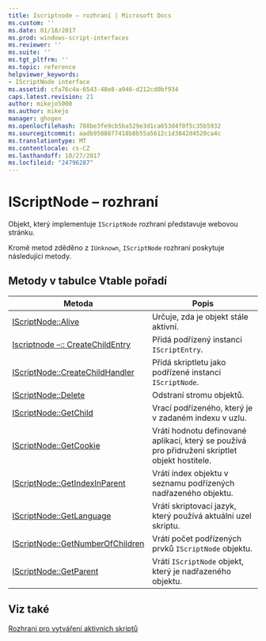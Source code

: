 ```yaml
---
title: Iscriptnode – rozhraní | Microsoft Docs
ms.custom: ''
ms.date: 01/18/2017
ms.prod: windows-script-interfaces
ms.reviewer: ''
ms.suite: ''
ms.tgt_pltfrm: ''
ms.topic: reference
helpviewer_keywords:
- IScriptNode interface
ms.assetid: cfa76c4a-6543-48e8-a946-d212cd0bf934
caps.latest.revision: 21
author: mikejo5000
ms.author: mikejo
manager: ghogen
ms.openlocfilehash: 788be3fe9cb5ba529e3d1ca653d4f0f5c35b5932
ms.sourcegitcommit: aadb9588877418b8b55a5612c1d3842d4520ca4c
ms.translationtype: MT
ms.contentlocale: cs-CZ
ms.lasthandoff: 10/27/2017
ms.locfileid: "24796287"
---
```

# <a name="iscriptnode-interface"></a>IScriptNode – rozhraní
Objekt, který implementuje `IScriptNode` rozhraní představuje webovou stránku.  
  
 Kromě metod zděděno z `IUnknown`, `IScriptNode` rozhraní poskytuje následující metody.  
  
## <a name="methods-in-vtable-order"></a>Metody v tabulce Vtable pořadí  
  
|Metoda|Popis|  
|------------|-----------------|  
|[IScriptNode::Alive](../../winscript/reference/iscriptnode-alive.md)|Určuje, zda je objekt stále aktivní.|  
|[Iscriptnode –:: CreateChildEntry](../../winscript/reference/iscriptnode-createchildentry.md)|Přidá podřízený instanci `IScriptEntry`.|  
|[IScriptNode::CreateChildHandler](../../winscript/reference/iscriptnode-createchildhandler.md)|Přidá skriptletu jako podřízené instanci `IScriptNode`.|  
|[IScriptNode::Delete](../../winscript/reference/iscriptnode-delete.md)|Odstraní stromu objektů.|  
|[IScriptNode::GetChild](../../winscript/reference/iscriptnode-getchild.md)|Vrací podřízeného, který je v zadaném indexu v uzlu.|  
|[IScriptNode::GetCookie](../../winscript/reference/iscriptnode-getcookie.md)|Vrátí hodnotu definované aplikací, který se používá pro přidružení skriptlet objekt hostitele.|  
|[IScriptNode::GetIndexInParent](../../winscript/reference/iscriptnode-getindexinparent.md)|Vrátí index objektu v seznamu podřízených nadřazeného objektu.|  
|[IScriptNode::GetLanguage](../../winscript/reference/iscriptnode-getlanguage.md)|Vrátí skriptovací jazyk, který používá aktuální uzel skriptu.|  
|[IScriptNode::GetNumberOfChildren](../../winscript/reference/iscriptnode-getnumberofchildren.md)|Vrátí počet podřízených prvků `IScriptNode` objektu.|  
|[IScriptNode::GetParent](../../winscript/reference/iscriptnode-getparent.md)|Vrátí `IScriptNode` objekt, který je nadřazeného objektu.|  
  
## <a name="see-also"></a>Viz také  
 [Rozhraní pro vytváření aktivních skriptů](../../winscript/reference/active-script-authoring-interfaces.md)